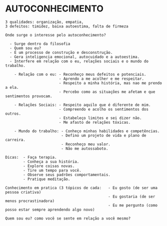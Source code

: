 <h1>AUTOCONHECIMENTO</h1>

    3 qualidades: organização, empatia, 
    3 defeitos: timidez, baixa autoestima, falta de firmeza

    Onde surge o interesse pelo autoconhecimento? 
    
      - Surge dentro da filosofia
      - Quem sou eu? 
      - É um processo de construção e desconstrução.
      - Gera inteligencia emocional, autocuidado e a autoestima.
      - Interfere em relação com o eu, relações sociais e o mundo do trabalho.
      
        - Relação com o eu: - Reconheço meus defeitos e potenciais.
                            - Aprendo a me acolher e me respeitar.
                            - Respeito a minha história, mas nao me prendo a ela.
                            - Percebo como as situações me afetam e que sentimentos provocam.
                            
        - Relações Sociais: - Respeito aquilo que é diferente de mim.
                            - Compreendo e acolho os sentimentos dos outros.
                            - Estabeleço limites e sei dizer não.
                            - Me afasto de relações tóxicas. 
                            
        - Mundo do trabalho: - Conheço minhas habilidades e competências.
                             - Defino um projeto de vida e plano de carreira.
                             - Reconheço meu valor.
                             - Não me autossaboto.
                           
    Dicas:  - Faça terapia.
            - Conheça a sua história.
            - Explore coisas novas.
            - Tire um tempo para você.
            - Observe seus padrões comportamentais.
            - Pratique meditação.
        
    Conhecimento em pratica (3 tópicos de cada:   - Eu gosto (de ser uma pessoa criativa)
                                                  - Eu gostaria (de ser menos procrastinadora)
                                                  - Eu me pergunto (como posso estar sempre aprendendo algo novo)
                              
    Quem sou eu? como você se sente em relação a você mesmo?
